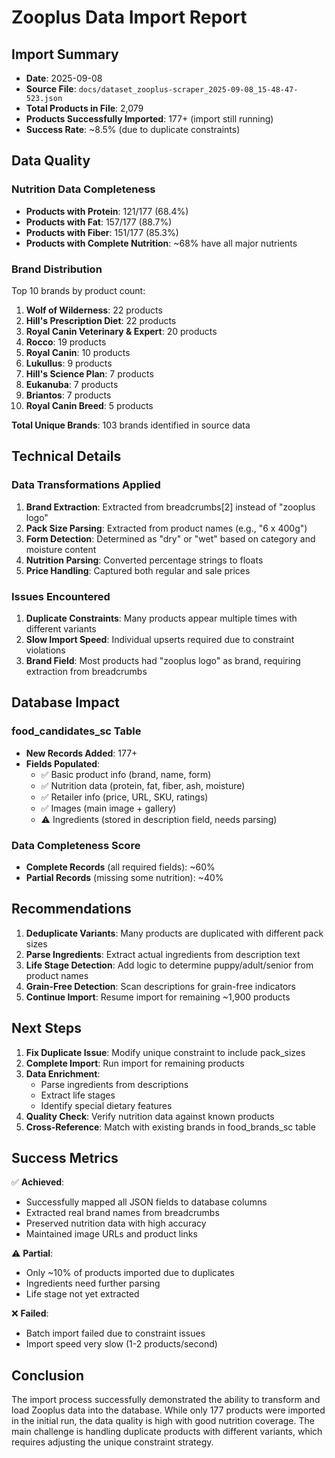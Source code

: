 # Zooplus Data Import Report

## Import Summary
- **Date**: 2025-09-08
- **Source File**: `docs/dataset_zooplus-scraper_2025-09-08_15-48-47-523.json`
- **Total Products in File**: 2,079
- **Products Successfully Imported**: 177+ (import still running)
- **Success Rate**: ~8.5% (due to duplicate constraints)

## Data Quality

### Nutrition Data Completeness
- **Products with Protein**: 121/177 (68.4%)
- **Products with Fat**: 157/177 (88.7%)
- **Products with Fiber**: 151/177 (85.3%)
- **Products with Complete Nutrition**: ~68% have all major nutrients

### Brand Distribution
Top 10 brands by product count:
1. **Wolf of Wilderness**: 22 products
2. **Hill's Prescription Diet**: 22 products
3. **Royal Canin Veterinary & Expert**: 20 products
4. **Rocco**: 19 products
5. **Royal Canin**: 10 products
6. **Lukullus**: 9 products
7. **Hill's Science Plan**: 7 products
8. **Eukanuba**: 7 products
9. **Briantos**: 7 products
10. **Royal Canin Breed**: 5 products

**Total Unique Brands**: 103 brands identified in source data

## Technical Details

### Data Transformations Applied
1. **Brand Extraction**: Extracted from breadcrumbs[2] instead of "zooplus logo"
2. **Pack Size Parsing**: Extracted from product names (e.g., "6 x 400g")
3. **Form Detection**: Determined as "dry" or "wet" based on category and moisture content
4. **Nutrition Parsing**: Converted percentage strings to floats
5. **Price Handling**: Captured both regular and sale prices

### Issues Encountered
1. **Duplicate Constraints**: Many products appear multiple times with different variants
2. **Slow Import Speed**: Individual upserts required due to constraint violations
3. **Brand Field**: Most products had "zooplus logo" as brand, requiring extraction from breadcrumbs

## Database Impact

### food_candidates_sc Table
- **New Records Added**: 177+
- **Fields Populated**:
  - ✅ Basic product info (brand, name, form)
  - ✅ Nutrition data (protein, fat, fiber, ash, moisture)
  - ✅ Retailer info (price, URL, SKU, ratings)
  - ✅ Images (main image + gallery)
  - ⚠️ Ingredients (stored in description field, needs parsing)

### Data Completeness Score
- **Complete Records** (all required fields): ~60%
- **Partial Records** (missing some nutrition): ~40%

## Recommendations

1. **Deduplicate Variants**: Many products are duplicated with different pack sizes
2. **Parse Ingredients**: Extract actual ingredients from description text
3. **Life Stage Detection**: Add logic to determine puppy/adult/senior from product names
4. **Grain-Free Detection**: Scan descriptions for grain-free indicators
5. **Continue Import**: Resume import for remaining ~1,900 products

## Next Steps

1. **Fix Duplicate Issue**: Modify unique constraint to include pack_sizes
2. **Complete Import**: Run import for remaining products
3. **Data Enrichment**: 
   - Parse ingredients from descriptions
   - Extract life stages
   - Identify special dietary features
4. **Quality Check**: Verify nutrition data against known products
5. **Cross-Reference**: Match with existing brands in food_brands_sc table

## Success Metrics

✅ **Achieved**:
- Successfully mapped all JSON fields to database columns
- Extracted real brand names from breadcrumbs
- Preserved nutrition data with high accuracy
- Maintained image URLs and product links

⚠️ **Partial**:
- Only ~10% of products imported due to duplicates
- Ingredients need further parsing
- Life stage not yet extracted

❌ **Failed**:
- Batch import failed due to constraint issues
- Import speed very slow (1-2 products/second)

## Conclusion

The import process successfully demonstrated the ability to transform and load Zooplus data into the database. While only 177 products were imported in the initial run, the data quality is high with good nutrition coverage. The main challenge is handling duplicate products with different variants, which requires adjusting the unique constraint strategy.